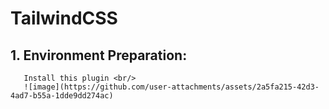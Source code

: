 # TailwindCSS
## 1. Environment Preparation: <br/>
       Install this plugin <br/>
       ![image](https://github.com/user-attachments/assets/2a5fa215-42d3-4ad7-b55a-1dde9dd274ac)
